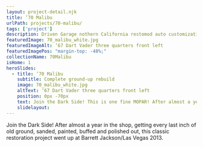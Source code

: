 ```yaml
---
layout: project-detail.njk
title: ’70 Malibu
urlPath: projects/70-malibu/
tags: ['project']
description: Driven Garage nothern California restomod auto customization and repair shop
featuredImage: 70_malibu_white.jpg
featuredImageAlt: ’67 Dart Vader three quarters front left
featuredImagePos: "margin-top: -48%;"
collectionName: 70Malibu
isHome: 1
heroSlides:
  - title: ’70 Malibu
    subtitle: Complete ground-up rebuild
    image: 70_malibu_white.jpg
    altText: ’67 Dart Vader three quarters front left
    position: 0px -70px
    text: Join the Dark Side! This is one fine MOPAR! After almost a year in the shop, getting every last inch of old ground, sanded, painted, buffed and polished out, this classic restoration project went up at Barrett Jackson/Las Vegas 2013.
    slidelayout:
---
```



Join the Dark Side! After almost a year in the shop, getting every last inch of old ground, sanded, painted, buffed and polished out, this classic restoration project went up at Barrett Jackson/Las Vegas 2013.
